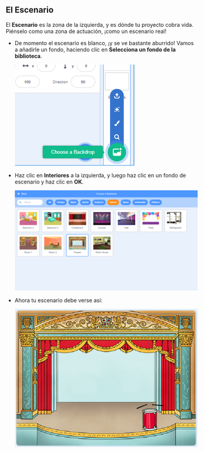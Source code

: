 ## El Escenario

El **Escenario** es la zona de la izquierda, y es dónde tu proyecto cobra vida. Piénselo como una zona de actuación, ¡como un escenario real!

+ De momento el escenario es blanco, ¡y se ve bastante aburrido! Vamos a añadirle un fondo, haciendo clic en **Selecciona un fondo de la biblioteca**.
    
    ![captura de pantalla](images/band-stage-choose.png)

+ Haz clic en **Interiores** a la izquierda, y luego haz clic en un fondo de escenario y haz clic en **OK**.
    
    ![captura de pantalla](images/band-backdrop.png)

+ Ahora tu escenario debe verse así:
    
    ![captura de pantalla](images/band-stage.png)